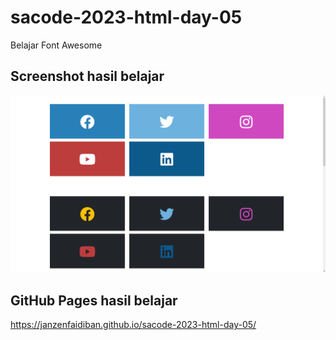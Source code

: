 # sacode-2023-html-day-05
Belajar Font Awesome

## Screenshot hasil belajar

<img src="screenshot.png" width="800px">

## GitHub Pages hasil belajar

https://janzenfaidiban.github.io/sacode-2023-html-day-05/

